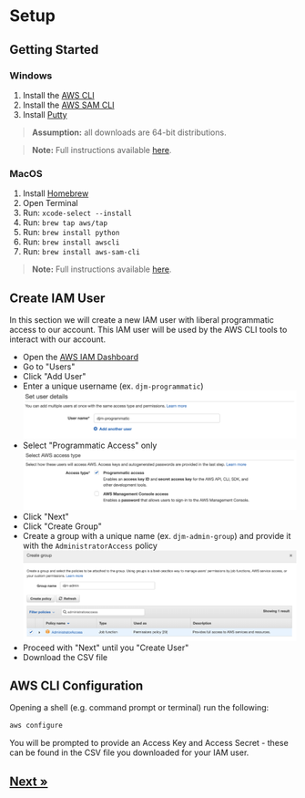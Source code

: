 # Setup

## Getting Started

### Windows

1. Install the [AWS CLI](https://s3.amazonaws.com/aws-cli/AWSCLI64PY3.msi)
2. Install the [AWS SAM CLI](https://github.com/awslabs/aws-sam-cli/releases/latest/download/AWS_SAM_CLI_64_PY3.msi)
3. Install [Putty](https://the.earth.li/~sgtatham/putty/latest/w64/putty-64bit-0.72-installer.msi)

> **Assumption:** all downloads are 64-bit distributions.

> **Note:** Full instructions available [here](https://docs.aws.amazon.com/serverless-application-model/latest/developerguide/serverless-sam-cli-install-windows.html).

### MacOS

1. Install [Homebrew](https://brew.sh/)
2. Open Terminal
3. Run: `xcode-select --install`
4. Run: `brew tap aws/tap`
5. Run: `brew install python`
6. Run: `brew install awscli`
7. Run: `brew install aws-sam-cli`

> **Note:** Full instructions available [here](https://docs.aws.amazon.com/serverless-application-model/latest/developerguide/serverless-sam-cli-install-mac.html).

## Create IAM User

In this section we will create a new IAM user with liberal programmatic access to our account. This IAM user will be used by the AWS CLI tools to interact with our account.

* Open the [AWS IAM Dashboard](https://console.aws.amazon.com/iam/home?region=us-east-2#/home)
* Go to "Users"
* Click "Add User"
* Enter a unique username (ex. `djm-programmatic`)
![Username example](./assets/username.png "Username")
* Select "Programmatic Access" only
![Access type example](./assets/access-type.png "Access type")
* Click "Next"
* Click "Create Group"
* Create a group with a unique name (ex. `djm-admin-group`) and provide it with the `AdministratorAccess` policy
![Group example](./assets/group.png "Group")
* Proceed with "Next" until you "Create User"
* Download the CSV file

## AWS CLI Configuration

Opening a shell (e.g. command prompt or terminal) run the following:

```bash
aws configure
```

You will be prompted to provide an Access Key and Access Secret - these can be found in the CSV file you downloaded for your IAM user.

## [Next »](../01_Buckets/README.md)
